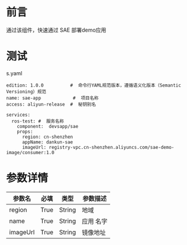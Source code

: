 # 前言

通过该组件，快速通过 SAE 部署demo应用

# 测试

s.yaml

```
edition: 1.0.0          #  命令行YAML规范版本，遵循语义化版本（Semantic Versioning）规范
name: sae-app            #  项目名称
access: aliyun-release  #  秘钥别名

services:
  ros-test: #  服务名称
    component:  devsapp/sae
    props:
      region: cn-shenzhen
      appName: dankun-sae
      imageUrl: registry-vpc.cn-shenzhen.aliyuncs.com/sae-demo-image/consumer:1.0
```

# 参数详情

| 参数名 |  必填  |  类型  |  参数描述  |
| --- |  ---  |  ---  |  ---  |
| region | True | String | 地域 |
| name | True | String | 应用 名字 |
| imageUrl | True | String | 镜像地址 |

